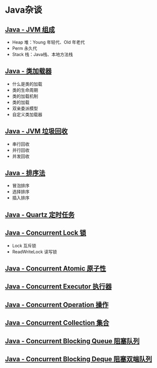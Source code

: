 # Java杂谈

## [Java - JVM 组成](java-example-jvm-structure)

- Heap 堆：Young 年轻代、Old 年老代
- Perm 永久代
- Stack 栈：Java栈、本地方法栈

## [Java - 类加载器](java-example-class-loader)

- 什么是类的加载
- 类的生命周期
- 类的加载机制
- 类的加载
- 双亲委派模型
- 自定义类加载器

## [Java - JVM 垃圾回收](java-example-garbage-collection)

- 串行回收
- 并行回收
- 并发回收

## [Java - 排序法](java-example-sorting)

- 冒泡排序
- 选择排序
- 插入排序

## [Java - Quartz 定时任务](java-example-quartz)

## [Java - Concurrent Lock 锁](java-example-concurrent-lock)

- Lock 互斥锁
- ReadWriteLock 读写锁

## [Java - Concurrent Atomic 原子性](java-example-concurrent-atomic)

## [Java - Concurrent Executor 执行器](java-example-concurrent-executor)

## [Java - Concurrent Operation 操作](java-example-concurrent-operation)

## [Java - Concurrent Collection 集合](java-example-concurrent-collection)

## [Java - Concurrent Blocking Queue 阻塞队列](java-example-concurrent-blocking-queue)

## [Java - Concurrent Blocking Deque 阻塞双端队列](java-example-concurrent-blocking-deque)